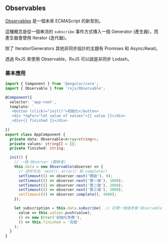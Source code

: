 ## Observables

[Observables](https://github.com/tc39/proposal-observable) 是一個未來 ECMAScript 的新型別。

這種概念是從一個串流的 `subscribe` 事件方式傳入一個 Generator (產生器)，而產生器會使用 Iterator (迭代器)。

除了 Iterator/Generators 其他非同步設計的主題有 Promises 和 Async/Await。

透過 RxJS 來使用 Observable，RxJS 可以說是非同步 Lodash。

### 基本應用

```ts
import { Component } from '@angular/core';
import { Observable } from 'rxjs/Observable';

@Component({
  selector: 'app-root',
  template: `
   <button (click)="init()">初始化</button>
   <div *ngFor="let value of values">{{ value }}</div>
   <div>{{ finished }}</div>
  `
})
export class AppComponent {
  private data: Observable<Array<string>>;
  private values: string[] = [];
  private finished: string;

  init() {
    // 一個 Observer (觀察者)
    this.data = new Observable(observer => {
      // 回呼方法: next()、error() 和 complete()
      setTimeout(() => observer.next('開始'), 0);
      setTimeout(() => observer.next('第一個'), 1000);
      setTimeout(() => observer.next('第二個'), 2000);
      setTimeout(() => observer.next('第三個'), 3000);
      setTimeout(() => observer.complete(), 4000);
    });

    let subscription = this.data.subscribe(  // 訂閱一個或多個 Observable (可觀察的物件)
      value => this.values.push(value),
      () => new Error('初始化失敗'),
      () => this.finished = '完成'
    );
  }
}
```

